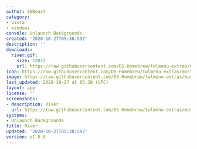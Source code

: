 ```yaml
---
author: SNBeast
category:
- vista
- windows
console: Unlaunch Backgrounds
created: '2020-10-27T05:38:59Z'
description: ''
downloads:
  river.gif:
    size: 12072
    url: https://raw.githubusercontent.com/DS-Homebrew/twlmenu-extras/master/_nds/TWiLightMenu/unlaunch/backgrounds/river.gif
icon: https://raw.githubusercontent.com/DS-Homebrew/twlmenu-extras/master/_nds/TWiLightMenu/unlaunch/backgrounds/river.gif
image: https://raw.githubusercontent.com/DS-Homebrew/twlmenu-extras/master/_nds/TWiLightMenu/unlaunch/backgrounds/river.gif
last_updated: 2020-10-27 at 05:38 (UTC)
layout: app
license: ''
screenshots:
- description: River
  url: https://raw.githubusercontent.com/DS-Homebrew/twlmenu-extras/master/_nds/TWiLightMenu/unlaunch/backgrounds/river.gif
systems:
- Unlaunch Backgrounds
title: River
updated: '2020-10-27T05:38:59Z'
version: v1.0.0
---
```

